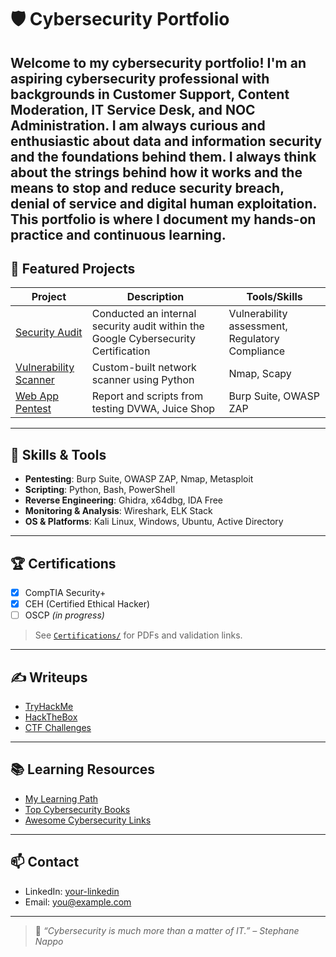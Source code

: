 # 🛡️ Cybersecurity Portfolio

Welcome to my cybersecurity portfolio! I'm an aspiring cybersecurity professional with backgrounds in Customer Support, Content Moderation, IT Service Desk, and NOC Administration. I am always curious and enthusiastic about data and information security and the foundations behind them. I always think about the strings behind how it works and the means to stop and reduce security breach, denial of service and digital human exploitation. This portfolio is where I document my hands-on practice and continuous learning.
---

## 📂 Featured Projects

| Project | Description | Tools/Skills |
|--------|-------------|--------------|
| [Security Audit](https://github.com/JesseLanceB/Security-Audit) | Conducted an internal security audit within the Google Cybersecurity Certification  | Vulnerability assessment, Regulatory Compliance |
| [Vulnerability Scanner](./Projects/Vulnerability-Scanner) | Custom-built network scanner using Python | Nmap, Scapy |
| [Web App Pentest](./Projects/Web-App-Pentest) | Report and scripts from testing DVWA, Juice Shop | Burp Suite, OWASP ZAP |

---

## 🧠 Skills & Tools

- **Pentesting**: Burp Suite, OWASP ZAP, Nmap, Metasploit
- **Scripting**: Python, Bash, PowerShell
- **Reverse Engineering**: Ghidra, x64dbg, IDA Free
- **Monitoring & Analysis**: Wireshark, ELK Stack
- **OS & Platforms**: Kali Linux, Windows, Ubuntu, Active Directory

---

## 🏆 Certifications

- [x] CompTIA Security+
- [x] CEH (Certified Ethical Hacker)
- [ ] OSCP *(in progress)*

> See [`Certifications/`](./Certifications) for PDFs and validation links.

---

## ✍️ Writeups

- [TryHackMe](./Writeups/TryHackMe)
- [HackTheBox](./Writeups/HackTheBox)
- [CTF Challenges](./Writeups/CTFs)

---

## 📚 Learning Resources

- [My Learning Path](./Resources/Learning-Path.md)
- [Top Cybersecurity Books](./Resources/Books.md)
- [Awesome Cybersecurity Links](./Resources/Awesome-Links.md)

---

## 📫 Contact

- LinkedIn: [your-linkedin](https://linkedin.com/in/yourname)
- Email: you@example.com

---

> 🔐 *“Cybersecurity is much more than a matter of IT.” – Stephane Nappo*
